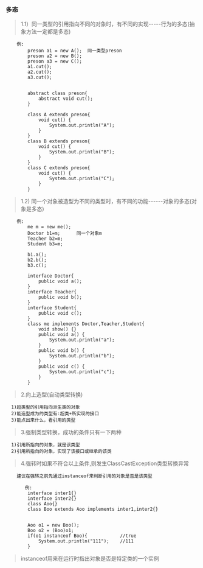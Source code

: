 ### 多态

>1.1）同一类型的引用指向不同的对象时，有不同的实现-----行为的多态(抽象方法一定都是多态)
	     
	    例:
		    preson a1 = new A();  同一类型preson
			preson a2 = new B();
			preson a3 = new C();
			a1.cut();
			a2.cut();
			a3.cut();
			
			
			abstract class preson{
				abstract void cut();
			}
			
			class A extends preson{
				void cut() {
					System.out.println("A");
				}
			}
			class B extends preson{
				void cut() {
					System.out.println("B");
				}
			}
			class C extends preson{
				void cut() {
					System.out.println("C");
				}
			}
	     
>1.2) 同一个对象被造型为不同的类型时，有不同的功能------对象的多态(对象是多态)
	  
	    例:
	    	me m = new me();
			Doctor b1=m;      同一个对象m
			Teacher b2=m; 
			Student b3=m;
			
			b1.a();
			b2.b();
			b3.c();
			
			interface Doctor{
				public void a();
			}
			interface Teacher{
				public void b();
			}
			interface Student{
				public void c();
			}
			class me implements Doctor,Teacher,Student{
				void show() {}
				public void a() {
					System.out.println("a");
				}
				public void b() {
					System.out.println("b");
				}
				public void c() {
					System.out.println("c");
				}
			}
	
>2.向上造型(自动类型转换)

	  1)超类型的引用指向派生类的对象
	  2)能造型成为的类型有:超类+所实现的接口
	  3)能点出来什么，看引用的类型

>3.强制类型转换，成功的条件只有一下两种

	  1)引用所指向的对象，就是该类型
	  2)引用所指向的对象，实现了该接口或继承的该类

>4.强转时如果不符合以上条件,则发生ClassCastException类型转换异常

	    建议在强转之前先通过instanceof来判断引用的对象是否是该类型
	    
           例:
            interface inter1{}
		    interface inter2{}
		    class Aoo{}
			class Boo extends Aoo implements inter1,inter2{}
			
			
			Aoo o1 = new Boo();
			Boo o2 = (Boo)o1;
			if(o1 instanceof Boo){            //true
				System.out.println("111");    //111
			}
			
>instanceof用来在运行时指出对象是否是特定类的一个实例